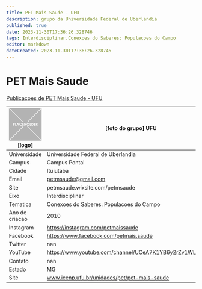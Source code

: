 ```yaml
---
title: PET Mais Saude - UFU
description: grupo da Universidade Federal de Uberlandia
published: true
date: 2023-11-30T17:36:26.328746
tags: Interdisciplinar,Conexoes do Saberes: Populacoes do Campo
editor: markdown
dateCreated: 2023-11-30T17:36:26.328746
---
```


# PET Mais Saude

[Publicacoes de PET Mais Saude - UFU](/atividade/161PETMaisSaudeUFU/feed.md)

| ![placeholder.png](/placeholder.png) [logo] | [foto do grupo] UFU         |
| ------------------------------------------- | ------------------------------------------------- |
| Universidade                                | Universidade Federal de Uberlandia      |
| Campus                                      | Campus Pontal            |
| Cidade                                      | Ituiutaba             |
| Email                                       | petmsaude@gmail.com             |
| Site                                        | petmsaude.wixsite.com/petmsaude              |
| Eixo                                        | Interdisciplinar              |
| Tematica                                    | Conexoes do Saberes: Populacoes do Campo          |
| Ano de criacao                              | 2010        |
| Instagram                                   | https://instagram.com/petmaissaude         |
| Facebook                                    | https://www.facebook.com/petmais.saude          |
| Twitter                                     | nan           |
| YouTube                                     | https://www.youtube.com/channel/UCeA7K1YB6y2rZv1WL8D_pfw           |
| Contato                                     | nan         |
| Estado                                      |  MG            |
| Site                                        | www.icenp.ufu.br/unidades/pet/pet-mais-saude |
